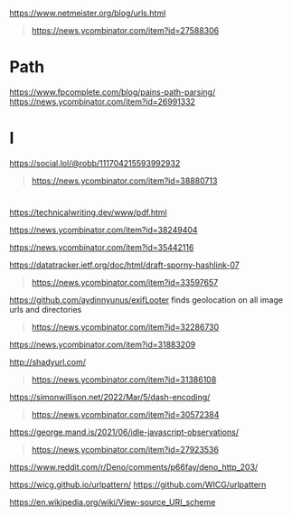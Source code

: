 https://www.netmeister.org/blog/urls.html
> https://news.ycombinator.com/item?id=27588306

# Path
https://www.fpcomplete.com/blog/pains-path-parsing/
https://news.ycombinator.com/item?id=26991332

# I
https://social.lol/@robb/111704215593992932
> https://news.ycombinator.com/item?id=38880713

#
https://technicalwriting.dev/www/pdf.html

https://news.ycombinator.com/item?id=38249404

https://news.ycombinator.com/item?id=35442116

https://datatracker.ietf.org/doc/html/draft-sporny-hashlink-07
> https://news.ycombinator.com/item?id=33597657

https://github.com/aydinnyunus/exifLooter finds geolocation on all image urls and directories
> https://news.ycombinator.com/item?id=32286730

https://news.ycombinator.com/item?id=31883209

http://shadyurl.com/
> https://news.ycombinator.com/item?id=31386108

https://simonwillison.net/2022/Mar/5/dash-encoding/
> https://news.ycombinator.com/item?id=30572384

https://george.mand.is/2021/06/idle-javascript-observations/
> https://news.ycombinator.com/item?id=27923536

https://www.reddit.com/r/Deno/comments/p66fay/deno_http_203/

https://wicg.github.io/urlpattern/
https://github.com/WICG/urlpattern

https://en.wikipedia.org/wiki/View-source_URI_scheme